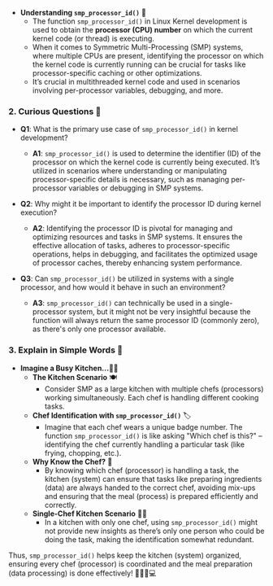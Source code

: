 - **Understanding `smp_processor_id()`** 📘
    - The function `smp_processor_id()` in Linux Kernel development is used to obtain the **processor (CPU) number** on which the current kernel code (or thread) is executing.
    - When it comes to Symmetric Multi-Processing (SMP) systems, where multiple CPUs are present, identifying the processor on which the kernel code is currently running can be crucial for tasks like processor-specific caching or other optimizations.
    - It’s crucial in multithreaded kernel code and used in scenarios involving per-processor variables, debugging, and more.

### 2. Curious Questions 🧐

- **Q1**: What is the primary use case of `smp_processor_id()` in kernel development?
    - **A1**: `smp_processor_id()` is used to determine the identifier (ID) of the processor on which the kernel code is currently being executed. It’s utilized in scenarios where understanding or manipulating processor-specific details is necessary, such as managing per-processor variables or debugging in SMP systems.

- **Q2**: Why might it be important to identify the processor ID during kernel execution?
    - **A2**: Identifying the processor ID is pivotal for managing and optimizing resources and tasks in SMP systems. It ensures the effective allocation of tasks, adheres to processor-specific operations, helps in debugging, and facilitates the optimized usage of processor caches, thereby enhancing system performance.

- **Q3**: Can `smp_processor_id()` be utilized in systems with a single processor, and how would it behave in such an environment?
    - **A3**: `smp_processor_id()` can technically be used in a single-processor system, but it might not be very insightful because the function will always return the same processor ID (commonly zero), as there's only one processor available.

### 3. Explain in Simple Words 🌼

- **Imagine a Busy Kitchen...👩‍🍳**
    - **The Kitchen Scenario** 🍽️
        - Consider SMP as a large kitchen with multiple chefs (processors) working simultaneously. Each chef is handling different cooking tasks.
    - **Chef Identification with `smp_processor_id()`** 🏷️
        - Imagine that each chef wears a unique badge number. The function `smp_processor_id()` is like asking "Which chef is this?" – identifying the chef currently handling a particular task (like frying, chopping, etc.).
    - **Why Know the Chef?** 🤔
        - By knowing which chef (processor) is handling a task, the kitchen (system) can ensure that tasks like preparing ingredients (data) are always handed to the correct chef, avoiding mix-ups and ensuring that the meal (process) is prepared efficiently and correctly.
    - **Single-Chef Kitchen Scenario** 🧑‍🍳
        - In a kitchen with only one chef, using `smp_processor_id()` might not provide new insights as there’s only one person who could be doing the task, making the identification somewhat redundant.

Thus, `smp_processor_id()` helps keep the kitchen (system) organized, ensuring every chef (processor) is coordinated and the meal preparation (data processing) is done effectively! 🥘👨‍🍳💻